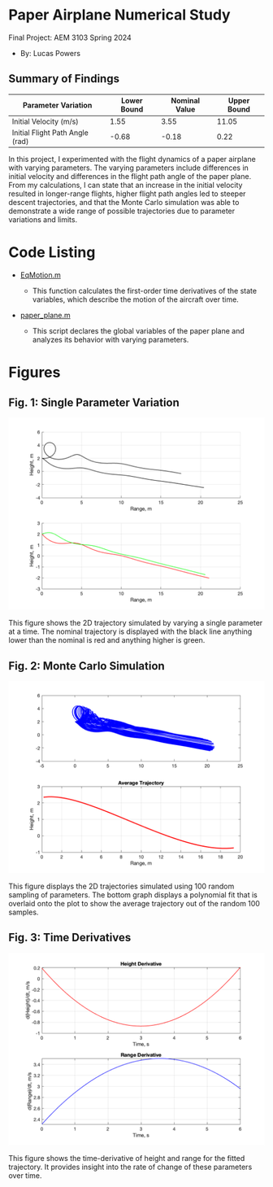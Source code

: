 # Paper Airplane Numerical Study
Final Project: AEM 3103 Spring 2024

- By: Lucas Powers

## Summary of Findings

| Parameter Variation    | Lower Bound | Nominal Value | Upper Bound |
|------------------------|-------------|---------------|-------------|
| Initial Velocity (m/s) | 1.55        | 3.55          | 11.05       |
| Initial Flight Path Angle (rad) | -0.68 | -0.18         | 0.22        |

In this project, I experimented with the flight dynamics of a paper airplane with varying parameters. The varying parameters include differences in initial velocity and differences in the flight path angle of the paper plane. From my calculations, I can state that an increase in the initial velocity resulted in longer-range flights, higher flight path angles led to steeper descent trajectories, and that the Monte Carlo simulation was able to demonstrate a wide range of possible trajectories due to parameter variations and limits.

# Code Listing

- [EqMotion.m](EqMotion.m)
  - This function calculates the first-order time derivatives of the state variables, which describe the motion of the aircraft over time.

- [paper_plane.m](paper_plane.m)
  - This script declares the global variables of the paper plane and analyzes its behavior with varying parameters. 
# Figures

## Fig. 1: Single Parameter Variation
![Single Parameter Variation](single_parameter_variation.png)

This figure shows the 2D trajectory simulated by varying a single parameter at a time. The nominal trajectory is displayed with the black line anything lower than the nominal is red and anything higher is green.

## Fig. 2: Monte Carlo Simulation
![Monte Carlo Simulation](monte_carlo_simulation.png)

This figure displays the 2D trajectories simulated using 100 random sampling of parameters. The bottom graph displays a polynomial fit that is overlaid onto the plot to show the average trajectory out of the random 100 samples.

## Fig. 3: Time Derivatives
![Time Derivatives](time_derivatives.png)

This figure shows the time-derivative of height and range for the fitted trajectory. It provides insight into the rate of change of these parameters over time.

  
